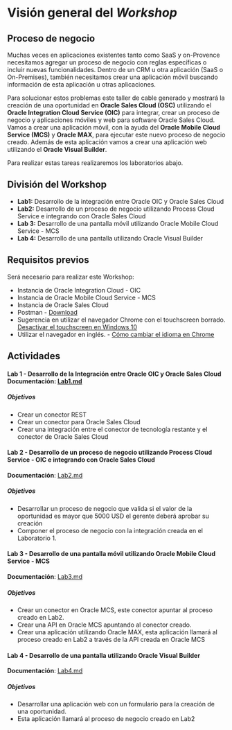 # Visión general del *Workshop*
## Proceso de negocio

Muchas veces en aplicaciones existentes tanto como SaaS y on-Provence necesitamos agregar un proceso de negocio con reglas específicas o incluir nuevas funcionalidades. Dentro de un CRM u otra aplicación (SaaS o On-Premises), también necesitamos crear una aplicación móvil buscando información de esta aplicación u otras aplicaciones.

Para solucionar estos problemas este taller de cable generado y mostrará la creación de una oportunidad en **Oracle Sales Cloud (OSC)** utilizando el **Oracle Integration Cloud Service (OIC)** para integrar, crear un proceso de negocio y aplicaciones móviles y web para software Oracle Sales Cloud.
Vamos a crear una aplicación móvil, con la ayuda del **Oracle Mobile Cloud Service (MCS)** y **Oracle MAX**, para ejecutar este nuevo proceso de negocio creado.
Además de esta aplicación vamos a crear una aplicación web utilizando el **Oracle Visual Builder**.

Para realizar estas tareas realizaremos los laboratorios abajo.


## División del Workshop
- **Lab1:** Desarrollo de la integración entre Oracle OIC y Oracle Sales Cloud
- **Lab2:** Desarrollo de un proceso de negocio utilizando Process Cloud Service e integrando con Oracle Sales Cloud
- **Lab 3:** Desarrollo de una pantalla móvil utilizando Oracle Mobile Cloud Service - MCS
- **Lab 4:** Desarrollo de una pantalla utilizando Oracle Visual Builder

## Requisitos previos
Será necesario para realizar este Workshop:
- Instancia de Oracle Integration Cloud - OIC
- Instancia de Oracle Mobile Cloud Service - MCS
- Instancia de Oracle Sales Cloud
- Postman - [Download](https://www.getpostman.com/)
- Sugerencia en utilizar el navegador Chrome con el touchscreen borrado. [Desactivar el touchscreen en Windows 10](https://support.microsoft.com/en-us/help/4028019/windows-enable-and-disable-your-touchscreemin-windows-10)
- Utilizar el navegador en inglés. - [Cómo cambiar el idioma en Chrome](https://support.google.com/chrome/answer/173424?co=GENIE.Platform%3DDesktop&hl=en)

## Actividades

#### Lab 1 - Desarrollo de la Integración entre Oracle OIC y Oracle Sales Cloud **Documentación**: [Lab1.md](https://github.com/matheus-neia/Oracle/blob/master/paas4saas/lab1.md)
##### Objetivos
- Crear un conector REST
- Crear un conector para Oracle Sales Cloud
- Crear una integración entre el conector de tecnología restante y el conector de Oracle Sales Cloud

#### Lab 2 - Desarrollo de un proceso de negocio utilizando Process Cloud Service - OIC e integrando con Oracle Sales Cloud
**Documentación**: [Lab2.md](https://github.com/matheus-neia/Oracle/blob/master/paas4saas/lab2.md)
##### Objetivos
- Desarrollar un proceso de negocio que valida si el valor de la oportunidad es mayor que 5000 USD el gerente deberá aprobar su creación
- Componer el proceso de negocio con la integración creada en el Laboratorio 1.

#### Lab 3 - Desarrollo de una pantalla móvil utilizando Oracle Mobile Cloud Service - MCS
**Documentación**: [Lab3.md](https://github.com/matheus-neia/Oracle/blob/master/paas4saas/lab3.md)
##### Objetivos
- Crear un conector en Oracle MCS, este conector apuntar al proceso creado en Lab2.
- Crear una API en Oracle MCS apuntando al conector creado.
- Crear una aplicación utilizando Oracle MAX, esta aplicación llamará al proceso creado en Lab2 a través de la API creada en Oracle MCS

#### Lab 4 - Desarrollo de una pantalla utilizando Oracle Visual Builder
**Documentación**: [Lab4.md](https://github.com/matheus-neia/Oracle/blob/master/paas4saas/lab4.md)
##### Objetivos
- Desarrollar una aplicación web con un formulario para la creación de una oportunidad.
- Esta aplicación llamará al proceso de negocio creado en Lab2